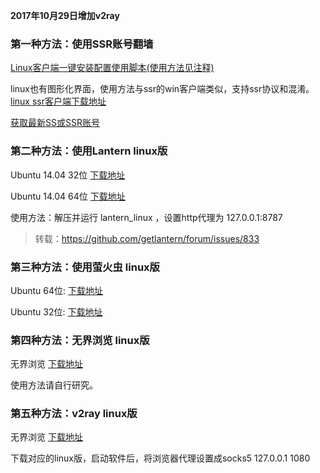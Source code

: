 **2017年10月29日增加v2ray**

### 第一种方法：使用SSR账号翻墙

[Linux客户端一键安装配置使用脚本(使用方法见注释)](https://github.com/the0demiurge/CharlesScripts/blob/master/charles/bin/ssr)

linux也有图形化界面，使用方法与ssr的win客户端类似，支持ssr协议和混淆。[linux ssr客户端下载地址](https://github.com/erguotou520/electron-ssr/releases)

[获取最新SS或SSR账号](https://github.com/Alvin9999/new-pac/wiki/ss%E5%85%8D%E8%B4%B9%E8%B4%A6%E5%8F%B7)
 

### 第二种方法：使用Lantern linux版

Ubuntu 14.04 32位 [下载地址](https://raw.githubusercontent.com/getlantern/lantern-binaries/master/lantern-installer-32-bit.deb)

Ubuntu 14.04 64位 [下载地址](https://raw.githubusercontent.com/getlantern/lantern-binaries/master/lantern-installer-64-bit.deb)

使用方法：解压并运行 lantern_linux ，设置http代理为 127.0.0.1:8787

> 转载：https://github.com/getlantern/forum/issues/833

### 第三种方法：使用萤火虫 linux版

Ubuntu 64位: [下载地址](https://github.com/yinghuocho/download/blob/master/firefly_linux_amd64_install.deb?raw=true)

Ubuntu 32位: [下载地址](https://github.com/yinghuocho/download/blob/master/firefly_linux_386_install.deb?raw=true)

### 第四种方法：无界浏览 linux版

无界浏览 [下载地址](https://git.io/vKGnV)

使用方法请自行研究。

### 第五种方法：v2ray linux版

无界浏览 [下载地址](https://github.com/v2ray/v2ray-core/releases) 

下载对应的linux版，启动软件后，将浏览器代理设置成socks5 127.0.0.1 1080 